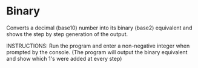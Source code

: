 # Binary
Converts a decimal (base10) number into its binary (base2) equivalent and shows the step by step generation of the output.

INSTRUCTIONS:
Run the program and enter a non-negative integer when prompted by the console.
(The program will output the binary equivalent and show which 1's were added at every step)
